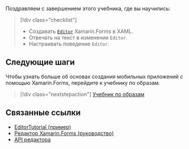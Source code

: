Поздравляем с завершением этого учебника, где вы научились:

> [!div class="checklist"]
> - Создавать [`Editor`](xref:Xamarin.Forms.Editor) Xamarin.Forms в XAML.
> - Отвечать на текст в изменении `Editor`.
> - Настраивать поведение `Editor`.

## <a name="next-steps"></a>Следующие шаги

Чтобы узнать больше об основах создания мобильных приложений с помощью Xamarin.Forms, перейдите к учебнику по образам.

> [!div class="nextstepaction"]
> [Учебник по образам](~/get-started/tutorials/image/index.yml)

## <a name="related-links"></a>Связанные ссылки

- [EditorTutorial (пример)](https://developer.xamarin.com/samples/xamarin-forms/GetStarted/Tutorials/EditorTutorial)
- [Редактор Xamarin.Forms (руководство)](~/xamarin-forms/user-interface/text/editor.md)
- [API редактора](xref:Xamarin.Forms.Editor)

